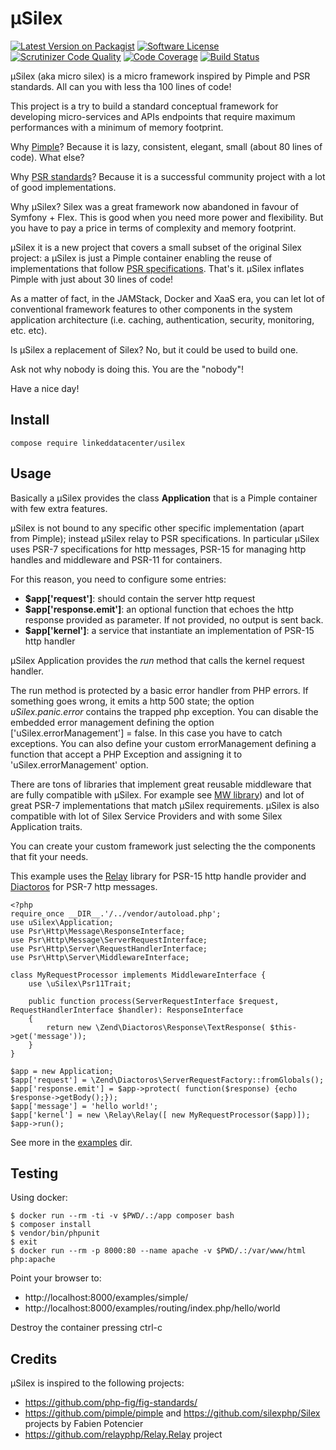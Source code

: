 µSilex
======

[![Latest Version on Packagist](https://img.shields.io/packagist/v/linkeddatacenter/uSilex.svg?style=flat-square)](https://packagist.org/packages/linkeddatacenter/usilex)
[![Software License](https://img.shields.io/badge/license-MIT-brightgreen.svg?style=flat-square)](LICENSE)
[![Scrutinizer Code Quality](https://scrutinizer-ci.com/g/linkeddatacenter/uSilex/badges/quality-score.png?b=master)](https://scrutinizer-ci.com/g/linkeddatacenter/uSilex/?branch=master)
[![Code Coverage](https://scrutinizer-ci.com/g/linkeddatacenter/uSilex/badges/coverage.png?b=master)](https://scrutinizer-ci.com/g/linkeddatacenter/uSilex/?branch=master)
[![Build Status](https://scrutinizer-ci.com/g/linkeddatacenter/uSilex/badges/build.png?b=master)](https://scrutinizer-ci.com/g/linkeddatacenter/uSilex/build-status/master)

µSilex (aka micro silex) is a micro framework inspired by Pimple and PSR standards. All can you with less tha 100 lines of code!

This project is a try to build a standard conceptual framework for developing micro-services and
APIs endpoints that require maximum performances with a minimum of memory footprint.

Why [Pimple](https://pimple.symfony.com/)? Because it is lazy, consistent, elegant, small (about 80 lines of code). What else? 

Why [PSR standards](https://www.php-fig.org/psr)? Because it is a successful community project with a lot of good implementations.

Why µSilex? Silex was a great framework now abandoned in favour of Symfony + Flex. This is good when you need more power and flexibility. But you have to pay a price in terms of complexity and memory footprint. 

µSilex it is a new project that covers a small subset of the original Silex project: a µSilex is just a Pimple container enabling the reuse of implementations that follow [PSR specifications](https://www.php-fig.org/psr). That's it. µSilex inflates Pimple with just about 30 lines of code!

As a matter of fact, in the JAMStack, Docker and XaaS era, you can let lot of conventional framework features to other components in the system application architecture (i.e. caching, authentication, security, monitoring, etc. etc).

Is µSilex a replacement of Silex? No, but it could be used to build one.

Ask not why nobody is doing this. You are the "nobody"!

Have a nice day!


## Install

`compose require linkeddatacenter/usilex`


## Usage

Basically a µSilex provides the class **Application** that is a Pimple container with few extra features.

µSilex is not bound to any specific other specific implementation (apart from Pimple);
instead µSilex relay to PSR specifications. In particular µSilex uses PSR-7 specifications for http messages, PSR-15 for managing http handles and middleware and PSR-11 for containers. 
 
For this reason, you need to configure some entries:

- **$app['request']**: should contain the server http request
- **$app['response.emit']**: an optional function that echoes the http response provided as parameter. If not provided, no output is sent back.
- **$app['kernel']**: a service that instantiate an implementation of PSR-15 http handler

µSilex Application provides the *run* method that calls the kernel request handler.

The run method is protected by a basic error handler from PHP errors. If something goes wrong, it emits a http 500 state; the option *uSilex.panic.error* contains the trapped php exception. You can disable the embedded error management defining the option ['uSilex.errorManagement'] = false. In this case you have to catch exceptions. You can also define your custom errorManagement defining a function that accept a PHP Exception and assigning it to 'uSilex.errorManagement' option.

There are tons of libraries that implement great reusable middleware that are fully compatible with µSilex. For example see [MW library](https://github.com/middlewares/psr15-middlewares)) and lot of great PSR-7 implementations that match µSilex requirements. µSilex is also compatible with lot of Silex Service Providers and with some Silex Application traits.

You can create your custom framework just selecting the the components that fit your needs. 

This example uses the [Relay](http://relayphp.com/2.x) library for PSR-15 http handle provider and [Diactoros](https://docs.zendframework.com/zend-diactoros/) for PSR-7 http messages.

	<?php
	require_once __DIR__.'/../vendor/autoload.php';
	use uSilex\Application;
	use Psr\Http\Message\ResponseInterface;
	use Psr\Http\Message\ServerRequestInterface;
	use Psr\Http\Server\RequestHandlerInterface;
	use Psr\Http\Server\MiddlewareInterface;
	
	class MyRequestProcessor implements MiddlewareInterface {
	    use \uSilex\Psr11Trait;
	    
	    public function process(ServerRequestInterface $request, RequestHandlerInterface $handler): ResponseInterface
	    {
	        return new \Zend\Diactoros\Response\TextResponse( $this->get('message'));
	    }
	}  
	
	$app = new Application;
	$app['request'] = \Zend\Diactoros\ServerRequestFactory::fromGlobals();
	$app['response.emit'] = $app->protect( function($response) {echo $response->getBody();});
	$app['message'] = 'hello world!';
	$app['kernel'] = new \Relay\Relay([ new MyRequestProcessor($app)]);
	$app->run();


See more in the [examples](examples/README.md) dir.


## Testing 

Using docker:

	$ docker run --rm -ti -v $PWD/.:/app composer bash
	$ composer install
	$ vendor/bin/phpunit
	$ exit
	$ docker run --rm -p 8000:80 --name apache -v $PWD/.:/var/www/html php:apache

Point your browser to:

- http://localhost:8000/examples/simple/
- http://localhost:8000/examples/routing/index.php/hello/world

Destroy the container pressing ctrl-c

## Credits

µSilex is inspired to the following projects:

- https://github.com/php-fig/fig-standards/
- https://github.com/pimple/pimple and https://github.com/silexphp/Silex projects by Fabien Potencier
- https://github.com/relayphp/Relay.Relay project
